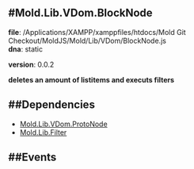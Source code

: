 
#Mold.Lib.VDom.BlockNode
---------------------------------------

__file__: /Applications/XAMPP/xamppfiles/htdocs/Mold Git Checkout/MoldJS/Mold/Lib/VDom/BlockNode.js  
__dna__: static  

__version__: 0.0.2  
	





__deletes an amount of listitems and executs filters__


##Dependencies
--------------

* [Mold.Lib.VDom.ProtoNode](../../../Mold/Lib/VDom/ProtoNode.md) 
* [Mold.Lib.Filter](../../../Mold/Lib/Filter.md) 


##Events
--------------






 

 


 



		

